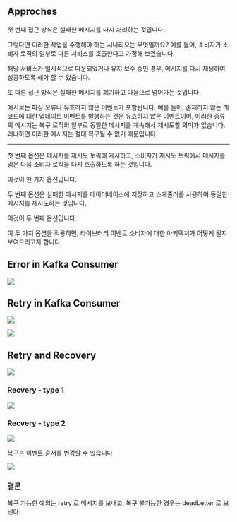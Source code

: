 
## Approches

첫 번째 접근 방식은 실패한 메시지를 다시 처리하는 것입니다.

그렇다면 이러한 작업을 수행해야 하는 시나리오는 무엇일까요? 예를 들어, 소비자가 소비자 로직의 일부로 다른 서비스를 호출한다고 가정해 보겠습니다.

해당 서비스가 일시적으로 다운되었거나 유지 보수 중인 경우, 메시지를 다시 재생하여 성공하도록 해야 할 수 있습니다.

또 다른 접근 방식은 실패한 메시지를 폐기하고 다음으로 넘어가는 것입니다.

예시로는 파싱 오류나 유효하지 않은 이벤트가 포함됩니다. 예를 들어, 존재하지 않는 레코드에 대한 업데이트 이벤트를 발행하는 것은 유효하지 않은 이벤트이며, 이러한 종류의 메시지는 복구 로직의 일부로 동일한 메시지를 계속해서 재시도할 의미가 없습니다. 왜냐하면 이러한 메시지는 절대 복구될 수 없기 때문입니다.

---

첫 번째 옵션은 메시지를 재시도 토픽에 게시하고, 소비자가 재시도 토픽에서 메시지를 읽은 다음 소비자 로직을 다시 호출하도록 하는 것입니다.

이것이 한 가지 옵션입니다.

두 번째 옵션은 실패한 메시지를 데이터베이스에 저장하고 스케줄러를 사용하여 동일한 메시지를 재시도하는 것입니다.

이것이 두 번째 옵션입니다.

이 두 가지 옵션을 적용하면, 라이브러리 이벤트 소비자에 대한 아키텍처가 어떻게 될지 보여드리고자 합니다.

## Error in Kafka Consumer

![](Pasted%20image%2020241120144927.png)


## Retry in Kafka Consumer

![](Pasted%20image%2020241120144943.png)



![](Pasted%20image%2020241120144954.png)

## Retry and Recovery

![](Pasted%20image%2020241120145011.png)

### Recvery - type 1

![](Pasted%20image%2020241120145021.png)



### Recvery - type 2

![](Pasted%20image%2020241120145051.png)

복구는 이벤트 순서를 변경할 수 있습니다

![](Pasted%20image%2020241120145157.png)

### 결론

복구 가능한 예외는 retry 로 메시지를 보내고, 복구 불가능한 경우는 deadLetter 로 보낸다.